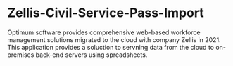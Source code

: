 # Zellis-Civil-Service-Pass-Import

Optimum software provides comprehensive web-based workforce management solutions migrated to the cloud with company Zellis in 2021. This application provides a soluction to servning data from the cloud to on-premises back-end servers using spreadsheets. 

